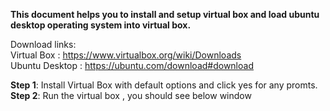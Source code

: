 **This document helps you to install and setup virtual box and load ubuntu desktop operating system into virtual box.**

Download links:  
Virtual Box : https://www.virtualbox.org/wiki/Downloads  
Ubuntu Desktop : https://ubuntu.com/download#download  

**Step 1**: Install Virtual Box with default options and click yes for any promts.  
**Step 2**:  Run the virtual box , you should see below window  




